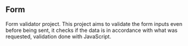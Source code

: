 <h2>Form</h2>
Form validator project.
This project aims to validate the form inputs even before being sent, it checks if the data is in accordance with what was requested, validation done with JavaScript.
